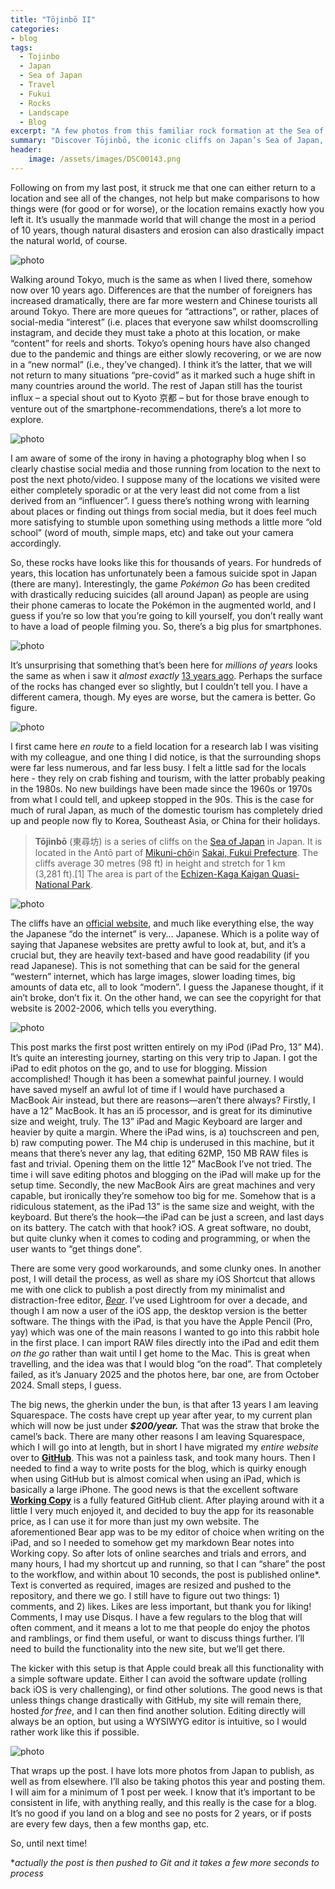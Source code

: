 ```yaml
---
title: "Tōjinbō II"
categories: 
- blog
tags: 
  - Tojinbo
  - Japan
  - Sea of Japan
  - Travel
  - Fukui
  - Rocks
  - Landscape
  - Blog
excerpt: "A few photos from this familiar rock formation at the Sea of Japan, and some notes on the new website."
summary: "Discover Tōjinbō, the iconic cliffs on Japan’s Sea of Japan, in this photo-rich travelogue exploring the timeless beauty of these volcanic rock formations in Fukui Prefecture. Reflecting on the changes in Japan over a decade, the author delves into themes of nostalgia, tourism, and the evolution of travel habits in a post-pandemic world. This post also marks a significant shift in blogging workflow, transitioning from Squarespace to GitHub, with insights on using tools like Bear, Working Copy, and iPad Pro for seamless content creation. Join the journey through stunning landscapes, cultural observations, and tech explorations."
header:
    image: /assets/images/DSC00143.png
---
```


Following on from my last post, it struck me that one can either return to a location and see all of the changes, not help but make comparisons to how things were (for good or for worse), or the location remains exactly how you left it. It’s usually the manmade world that will change the most in a period of 10 years, though natural disasters and erosion can also drastically impact the natural world, of course. 

![photo](/assets/images/DSC00142.png)

Walking around Tokyo, much is the same as when I lived there, somehow now over 10 years ago. Differences are that the number of foreigners has increased dramatically, there are far more western and Chinese tourists all around Tokyo. There are more queues for “attractions”, or rather, places of social-media “interest” (i.e. places that everyone saw whilst doomscrolling instagram, and decide they must take a photo at this location, or make “content” for reels and shorts. Tokyo’s opening hours have also changed due to the pandemic and things are either slowly recovering, or we are now in a “new normal” (i.e., they’ve changed). I think it’s the latter, that we will not return to many situations “pre-covid” as it marked such a huge shift in many countries around the world. The rest of Japan still has the tourist influx – a special shout out to Kyoto 京都 – but for those brave enough to venture out of the smartphone-recommendations, there’s a lot more to explore. 

![photo](/assets/images/DSC00141.png)

I am aware of some of the irony in having a photography blog when I so clearly chastise social media and those running from location to the next to post the next photo/video.  I suppose many of the locations we visited were either completely sporadic or at the very least did not come from a list derived from an “influencer”. I guess there’s nothing wrong with learning about places or finding out things from social media, but it does feel much more satisfying to stumble upon something using methods a little more “old school” (word of mouth, simple maps, etc) and take out your camera accordingly.

So, these rocks have looks like this for thousands of years. For hundreds of years, this location has unfortunately been a famous suicide spot in Japan (there are many). Interestingly, the game *Pokémon Go* has been credited with drastically reducing suicides (all around Japan) as people are using their phone cameras to locate the Pokémon in the augmented world, and I guess if you’re so low that you’re going to kill yourself, you don’t really want to have a load of people filming you. So, there’s a big plus for smartphones.

![photo](/assets/images/DSC00134.png)

It’s unsurprising that something that’s been here for *millions of years* looks the same as when i saw it *almost exactly* [13 years ago](https://martin-irwin.github.io/blog/2012/10/22/tojinbo.html). Perhaps the surface of the rocks has changed ever so slightly, but I couldn’t tell you. I have a different camera, though. My eyes are worse, but the camera is better. Go figure.

![photo](/assets/images/DSC00138.png)

I first came here *en route* to a field location for a research lab I was visiting with my colleague, and one thing I did notice, is that the surrounding shops were far less numerous, and far less busy. I felt a little sad for the locals here - they rely on crab fishing and tourism, with the latter probably peaking in the 1980s. No new buildings have been made since the 1960s or 1970s from what I could tell, and upkeep stopped in the 90s. This is the case for much of rural Japan, as much of the domestic tourism has completely dried up and people now fly to Korea, Southeast Asia, or China for their holidays. 

> **Tōjinbō** (東尋坊) is a series of cliffs on the [Sea of Japan](https://en.wikipedia.org/wiki/Sea_of_Japan) in Japan. It is located in the Antō part of [Mikuni-chō](https://en.wikipedia.org/wiki/Mikuni,_Fukui)in [Sakai, Fukui Prefecture](https://en.wikipedia.org/wiki/Sakai,_Fukui). The cliffs average 30 metres (98 ft) in height and stretch for 1 km (3,281 ft).[1] The area is part of the [Echizen-Kaga Kaigan Quasi-National Park](https://en.wikipedia.org/wiki/Echizen-Kaga_Kaigan_Quasi-National_Park).

![photo](/assets/images/DSC00120.png)

The cliffs have an [official website](http://www.tojinbo.net), and much like everything else, the way the Japanese “do the internet” is very… Japanese. Which is a polite way of saying that Japanese websites are pretty awful to look at, but, and it’s a crucial but, they are heavily text-based and have good readability (if you read Japanese). This is not something that can be said for the general “western” internet, which has large images, slower loading times, big amounts of data etc, all to look “modern”. I guess the Japanese thought, if it ain’t broke, don’t fix it. On the other hand, we can see the copyright for that website is 2002-2006, which tells you everything.

![photo](/assets/images/DSC00139.png)

This post marks the first post written entirely on my iPod (iPad Pro, 13” M4). It’s quite an interesting journey, starting on this very trip to Japan. I got the iPad to edit photos on the go, and to use for blogging. Mission accomplished! Though it has been a somewhat painful journey. I would have saved myself an awful lot of time if I would have purchased a MacBook Air instead, but there are reasons—aren’t there always? Firstly, I have a 12” MacBook. It has an i5 processor, and is great for its diminutive size and weight, truly. The 13” iPad and Magic Keyboard are larger and heavier by quite a margin. Where the iPad wins, is a) touchscreen and pen, b) raw computing power. The M4 chip is underused in this machine, but it means that there’s never any lag, that editing 62MP, 150 MB RAW files is fast and trivial. Opening them on the little 12” MacBook I’ve not tried. The time i will save editing photos and blogging on the iPad will make up for the setup time. Secondly, the new MacBook Airs are great machines and very capable, but ironically they’re somehow too big for me. Somehow that is a ridiculous statement, as the iPad 13” is the same size and weight, with the keyboard. But there’s the hook—the iPad can be just a screen, and last days on its battery. The catch with that hook? iOS. A great software, no doubt, but quite clunky when it comes to coding and programming, or when the user wants to “get things done”.

There are some very good workarounds, and some clunky ones. In another post, I will detail the process, as well as share my iOS Shortcut that allows me with one click to publish a post directly from my minimalist and distraction-free editor, *[Bear](https://bear.app)*. I’ve used Lightroom for over a decade, and though I am now a user of the iOS app, the desktop version is the better software. The things with the iPad, is that you have the Apple Pencil (Pro, yay) which was one of the main reasons I wanted to go into this rabbit hole in the first place. I can import RAW files directly into the iPad and edit them *on the go* rather than wait until I get home to the Mac. This is great when travelling, and the idea was that I would blog “on the road”. That completely failed, as it’s January 2025 and the photos here, bar one, are from October 2024. Small steps, I guess.

The big news, the gherkin under the bun, is that after 13 years I am leaving Squarespace. The costs have crept up year after year, to my current plan which will now be just under ***$200/year.*** That was the straw that broke the camel’s back. There are many other reasons I am leaving Squarespace, which I will go into at length, but in short I have migrated my *entire website* over to **[GitHub](http://github.com/)**. This was not a painless task, and took many hours. Then I needed to find a way to write posts for the blog, which is quirky enough when using GitHub but is almost comical when using an iPad, which is basically a large iPhone. The good news is that the excellent software [**Working Copy**](https://workingcopy.app) is a fully featured GitHub client. After playing around with it a little I very much enjoyed it, and decided to buy the app for its reasonable price, as I can use it for more than just my own website. The aforementioned Bear app was to be my editor of choice when writing on the iPad, and so I needed to somehow get my markdown Bear notes into Working copy. So after lots of online searches and trials and errors, and many hours, I had my shortcut up and running, so that I can “share” the post to the workflow, and within about 10 seconds, the post is published online*. Text is converted as required, images are resized and pushed to the repository, and there we go. I still have to figure out two things: 1) comments, and 2) likes. Likes are less important, but thank you for liking! Comments, I may use Disqus. I have a few regulars to the blog that will often comment, and it means a lot to me that people do enjoy the photos and ramblings, or find them useful, or want to discuss things further. I’ll need to build the functionality into the new site, but we’ll get there.

The kicker with this setup is that Apple could break all this functionality with a simple software update. Either I can avoid the software update (rolling back iOS is very challenging), or find other solutions. The good news is that unless things change drastically with GitHub, my site will remain there, hosted *for free*, and I can then find another solution. Editing directly will always be an option, but using a WYSIWYG editor is intuitive, so I would rather work like this if possible.

![photo](/assets/images/IMG_0680.png)

That wraps up the post. I have lots more photos from Japan to publish, as well as from elsewhere. I’ll also be taking photos this year and posting them. I will aim for a minimum of 1 post per week. I know that it’s important to be consistent in life, with anything really, and this really is the case for a blog. It’s no good if you land on a blog and see no posts for 2 years, or if posts are every few days, then a few months gap, etc.

So, until next time!

**actually the post is then pushed to Git and it takes a few more seconds to process*
